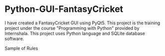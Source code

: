 # Python-GUI-FantasyCricket
I have created a FantasyCricket GUI using PyQt5.
This project is the training project under the course "Programming with Python" provided by Internshala.
This project uses Python language and SQLite database software.

Sample of Rules
